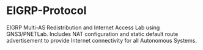 # EIGRP-Protocol
EIGRP Multi-AS Redistribution and Internet Access Lab using GNS3/PNETLab.  Includes NAT configuration and static default route advertisement to provide Internet connectivity for all Autonomous Systems.
